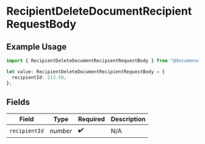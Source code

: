 # RecipientDeleteDocumentRecipientRequestBody

## Example Usage

```typescript
import { RecipientDeleteDocumentRecipientRequestBody } from "@documenso/sdk-typescript/models/operations";

let value: RecipientDeleteDocumentRecipientRequestBody = {
  recipientId: 213.58,
};
```

## Fields

| Field              | Type               | Required           | Description        |
| ------------------ | ------------------ | ------------------ | ------------------ |
| `recipientId`      | *number*           | :heavy_check_mark: | N/A                |